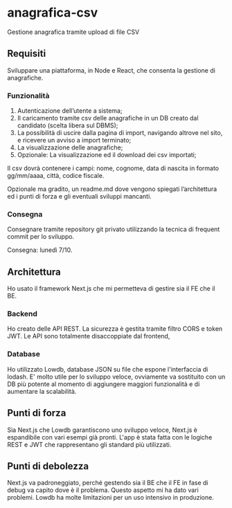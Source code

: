 # anagrafica-csv
Gestione anagrafica tramite upload di file CSV

## Requisiti
Sviluppare una piattaforma, in Node e React, che consenta la gestione di anagrafiche.

### Funzionalità
1. Autenticazione dell’utente a sistema;
2. Il caricamento tramite csv delle anagrafiche in un DB creato dal candidato (scelta libera sul DBMS);
3. La possibilità di uscire dalla pagina di import, navigando altrove nel sito, e ricevere un avviso a import terminato;
4. La visualizzazione delle anagrafiche;
5. Opzionale: La visualizzazione ed il download dei csv importati;

Il csv dovrà contenere i campi: nome, cognome, data di nascita in formato gg/mm/aaaa, città, codice fiscale.

Opzionale ma gradito, un readme.md dove vengono spiegati l’architettura ed i punti di forza e gli eventuali sviluppi mancanti.

### Consegna
Consegnare tramite repository git privato utilizzando la tecnica di frequent commit per lo sviluppo.

Consegna: lunedì 7/10.

## Architettura
Ho usato il framework Next.js che mi permetteva di gestire sia il FE che il BE.

### Backend
Ho creato delle API REST. La sicurezza è gestita tramite filtro CORS e token JWT. Le API sono totalmente disaccoppiate dal frontend,

### Database
Ho utilizzato Lowdb, database JSON su file che espone l'interfaccia di lodash.
E' molto utile per lo sviluppo veloce, ovviamente va sostituito con un DB più potente al momento di aggiungere maggiori funzionalità e di aumentare la scalabilità.

## Punti di forza
Sia Next.js che Lowdb garantiscono uno sviluppo veloce, Next.js è espandibile con vari esempi già pronti.
L'app è stata fatta con le logiche REST e JWT che rappresentano gli standard più utilizzati.

## Punti di debolezza
Next.js va padroneggiato, perché gestendo sia il BE che il FE in fase di debug va capito dove è il problema. Questo aspetto mi ha dato vari problemi.
Lowdb ha molte limitazioni per un uso intensivo in produzione.
